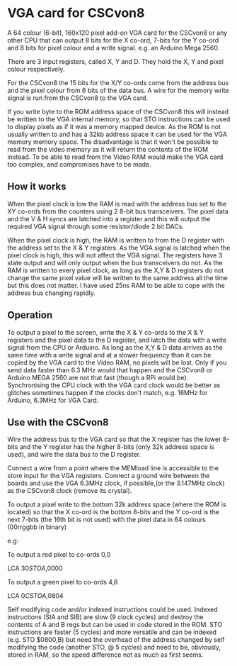 # VGA card for CSCvon8

A 64 colour (6-bit), 160x120 pixel add-on VGA card for the CSCvon8
or any other CPU that can output 8 bits for the X co-ord, 7-bits for
the Y co-ord and 8 bits for pixel colour and a write signal.
e.g. an Arduino Mega 2560.

There are 3 input registers, called X, Y and D. They hold the X, Y and
pixel colour respectively.

For the CSCvon8 the 15 bits for the X/Y co-ords come from the address
bus and the pixel colour from 6 bits of the data bus. A wire for the
memory write signal is run from the CSCvon8 to the VGA card.

If you write byte to the ROM address space of the CSCvon8 this will
instead be written to the VGA internal memory, so that STO instructions
can be used to display pixels as if it was a memory mapped device.
As the ROM is not usually written to and has a 32kb address space it can
be used for the VGA memory memory space. The disadvantage is that it
won't be possible to read from the video memory as it will return the
contents of the ROM instead. To be able to read from the Video RAM would
make the VGA card too complex, and compromises have to be made.

## How it works

When the pixel clock is low the RAM is read with the address bus set
to the XY co-ords from the counters using 2 8-bit bus transceivers.
The pixel data and the V & H syncs are latched into a register and
this will output the required VGA signal through some resistor/diode
2 bit DACs.

When the pixel clock is high, the RAM is written to from the D register
with the address set to the X & Y registers. As the VGA signal is
latched when the pixel clock is high, this will not affect the
VGA signal. The registers have 3 state output and will only output when
the bus transceivers do not. As the RAM is written to every pixel clock,
as long as the X,Y & D registers do not change the same pixel value
will be written to the same address all the time but this does not
matter. I have used 25ns RAM to be able to cope with the address bus
changing rapidly.

## Operation

To output a pixel to the screen, write the X & Y co-ords to the X & Y
registers and the pixel data to the D register, and latch the data
with a write signal from the CPU or Arduino. As long as the X,Y & D
data arrives as the same time with a write signal and at a slower
frequency than it can be copied by the VGA card to the Video RAM,
no pixels will be lost. Only if you send data faster than 6.3 MHz would
that happen and the CSCvon8 or Arduino MEGA 2560 are not that fast
(though a RPi would be). Synchronising the CPU clock with the VGA card
clock would be better as glitches sometimes happen if the clocks don't
match, e.g. 16MHz for Arduino, 6.3MHz for VGA Card.

## Use with the CSCvon8

Wire the address bus to the VGA card so that the X register has the
lower 8-bits and the Y register has the higher 8-bits (only 32k address
space is used), and wire the data bus to the D register.

Connect a wire from a point where the MEMload line is accessible to the
store input for the VGA registers. Connect a ground wire between the
boards and use the VGA 6.3MHz clock, if possible,(or the 3.147MHz clock)
as the CSCvon8 clock (remove its crystal).

To output a pixel write to the bottom 32k address space (where the ROM
is located) so that the X co-ord is the bottom 8-bits and the Y co-ord
is the next 7-bits (the 16th bit is not used) with the pixel data in
64 colours (00rrggbb in binary)

e.g:

To output a red pixel to co-ords 0,0

LCA $30
STO A,$0000

To output a green pixel to co-ords 4,8

LCA $0C
STO A,$0804

Self modifying code and/or indexed instructions could be used.
Indexed instructions (SIA and SIB) are slow (9 clock cycles) and destroy
the contents of A and B regs but can be used in code stored in the ROM.
STO instructions are faster (5 cycles) and  more versatile and can be
indexed (e.g. STO $0800,B) but need the overhead of the address changed
by self modifying the code (another STO, @ 5 cycles) and need to be,
obviously, stored in RAM, so the speed difference not as much as first
seems.